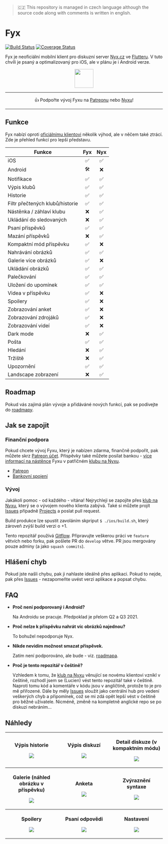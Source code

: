 > 🇨🇿 This repository is managed in czech language although the source code along with comments is written in english.

# Fyx

[![Build Status](https://travis-ci.com/lucien144/fyx.svg?branch=develop)](https://travis-ci.com/lucien144/fyx) [![Coverage Status](https://coveralls.io/repos/github/lucien144/fyx/badge.svg?branch=develop)](https://coveralls.io/github/lucien144/fyx?branch=develop)

Fyx je neoficiální mobilní klient pro diskuzní server [Nyx.cz](https://nyx.cz) ve [Flutteru](https://flutter.dev/). V tuto chvíli je psaný a optimalizovaný pro iOS, ale v plánu je i Android verze.

<p align="center">
<a href="https://144.wtf/AmcGAl" target="_blank"><img src="https://144.wtf/9VRKzD+" height="60"/></a>
</p>

---
<p align="center">
👍 Podpořte vývoj Fyxu na <a href="http://patreon.com/fyxapp" target="_blank">Patreonu</a> nebo <a href="https://www.nyx.cz/index.php?l=topic;l2=2;id=24237;n=a200"  target="_blank">Nyxu</a>!
</p>

---

## Funkce

Fyx nabízí oproti [oficiálnímu klientovi](https://apps.apple.com/cz/app/nyx/id920743962) několik výhod, ale v něčem také ztrácí. 
Zde je přehled funkcí pro lepší představu.

| Funkce | Fyx | Nyx |
|-|:-:|:-:|
| iOS | ✅ | ✅ |
| Android | 🛠 | ❌ |
| Notifikace | ✅ | ✅ |
| Výpis klubů | ✅ | ✅ |
| Historie | ✅ | ✅ |
| Filtr přečtených klubů/historie | ✅ | ✅ |
| Nástěnka / záhlaví klubu | ❌ | ✅ |
| Ukládání do sledovaných | ❌ | ✅ |
| Psaní příspěvků | ✅ | ✅ |
| Mazání příspěvků | ❌ | ✅ |
| Kompaktní mód příspěvku | ✅ | ❌ |
| Nahrávání obrázků | ✅ | ✅ |
| Galerie více obrázků | ✅ | ❌ |
| Ukládání obrázků | ✅ | ✅ |
| Palečkování | ✅ | ✅ |
| Uložení do upomínek | ✅ | ✅ |
| Videa v příspěvku | ✅ | ❌ |
| Spoilery | ✅ | ❌ |
| Zobrazování anket | ✅ | ❌ |
| Zobrazování zdrojáků | ✅ | ❌ |
| Zobrazování videí | ✅ | ❌ |
| Dark mode | ❌ | ✅ |
| Pošta | ✅ | ✅ |
| Hledání | ❌ | ✅ |
| Tržiště | ❌ | ✅ |
| Upozornění | ✅ | ✅ |
| Landscape zobrazení | ❌ | ✅ |

## Roadmap

Pokud vás zajímá plán vývoje a přidáváné nových funkcí, pak se podívejte do [roadmapy](https://github.com/lucien144/fyx/projects/2).

## Jak se zapojit

### Finanční podpora

Pokud chcete vývoj Fyxu, který je nabízen zdarma, finančně podpořit, pak můžete skrz [Patreon účet](http://patreon.com/fyxapp). Příspěvky také můžete posílat bankou - [více informací na nástěnce](https://www.nyx.cz/index.php?l=topic;l2=2;id=24237;n=6162) Fyxu v patřičném [klubu na Nyxu](https://www.nyx.cz/index.php?l=topic;l2=2;id=24237;n=6162).

- [Patreon](http://patreon.com/fyxapp)
- [Bankovní spojení](https://www.nyx.cz/index.php?l=topic;l2=2;id=24237;n=6162)

### Vývoj

Jakákoli pomoc - od každého - vítána! Nejrychleji se zapojíte přes [klub na Nyxu](https://www.nyx.cz/index.php?l=topic;id=24237;n=23dd), který se o vývojem nového klienta zabývá.
Také si můžete projít [Issues](https://github.com/lucien144/fyx/issues) případně [Projects](https://github.com/lucien144/fyx/projects) a poslat pull request.

Build produkce lze spustit zavoláním skpriput `$ ./ios/build.sh`, který zároveň zvýší build verzi o +1.

Tento repozitář používá [Gitflow](https://www.atlassian.com/git/tutorials/comparing-workflows/gitflow-workflow). Připravujte veškerou práci ve `feature` větvích nebo forku, pak pošlete PR do `develop` větve. PR jsou mergovány pouze adminy (a jako `squash commits`).

## Hlášení chyb
Pokud jste našli chybu, pak ji nahlaste ideálně přes aplikaci. Pokud to nejde, pak přes [Issues](https://github.com/lucien144/fyx/issues) - nezapomeňte uvést verzi aplikace a popsat chybu.

## FAQ

- **Proč není podporovaný i Android?**

  Na Androidu se pracuje. Předpoklad je přelom Q2 a Q3 2021.

- **Proč nelze k příspěvku nahrát víc obrázků najednou?**

  To bohužel nepodporuje Nyx.
  
- **Nikde nevidím možnost smazat příspěvek.**

  Zatím není podporováno, ale bude - viz. [roadmapa](https://github.com/lucien144/fyx/projects/2).

- **Proč je tento repozitář v češtině?**

  Vzhledem k tomu, že [klub na Nyxu](https://www.nyx.cz/index.php?l=topic;id=24237;n=23dd) věnující se novému klientovi vznikl v češtině, rozhodl jsem se (Lucien) vést tento repozitář také v češtině. Naproti tomu kód a komentáře v kódu jsou v angličtině, protože to je pro mě přiřozené. Dále by měly [Issues](https://github.com/lucien144/fyx/issues) sloužit jako centrální hub pro vedení veškerých chyb a připomínek, což se mi zdá opět lepší vést v češtině pro běžné uživatele. Nicméně, změně na kompletně anglické repo se po diskuzi nebráním...

## Náhledy
<table>
	<tr>
		<th width="33%">
			<p><a title="history"></a> Výpis historie
			<p><kbd><img src="https://user-images.githubusercontent.com/5161085/104580475-a1b6ef80-565d-11eb-8003-a412416e5d14.PNG">
		<th width="33%">
			<p><a title="bookmarks"></a> Výpis diskuzí
			<p><kbd><img src="https://user-images.githubusercontent.com/5161085/104580503-a9769400-565d-11eb-90bf-8ff1865d8385.PNG">
    <th width="33%">
			<p><a title="detail"></a> Detail diskuze (v kompaktním módu)
			<p><kbd><img src="https://user-images.githubusercontent.com/5161085/104580520-ad0a1b00-565d-11eb-9571-2326ee2dfad7.PNG">
	<tr>
		<th width="33%">
			<p><a title="gallery"></a> Galerie (náhled obrázku v příspěvku)
			<p><kbd><img src="https://user-images.githubusercontent.com/5161085/104580526-ae3b4800-565d-11eb-870e-acc8e764965f.PNG">
		<th width="33%">
			<p><a title="poll"></a> Anketa
			<p><kbd><img src="https://user-images.githubusercontent.com/5161085/104580528-af6c7500-565d-11eb-9b2e-59852aa182b5.PNG">
		<th width="33%">
			<p><a title="syntax"></a> Zvýraznění syntaxe
			<p><kbd><img src="https://user-images.githubusercontent.com/5161085/104580530-b0050b80-565d-11eb-9ec6-2ed9376814c0.PNG">
  <tr>
		<th width="33%">
			<p><a title="spoiler"></a> Spoilery
			<p><kbd><img src="https://user-images.githubusercontent.com/5161085/104580531-b0050b80-565d-11eb-9130-a44cfe19ab56.PNG">
		<th width="33%">
			<p><a title="reply"></a> Psaní odpovědi
			<p><kbd><img src="https://user-images.githubusercontent.com/5161085/104581181-83052880-565e-11eb-8ff0-d1baa088886f.PNG">
		<th width="33%">
			<p><a title="settings"></a> Nastavení
			<p><kbd><img src="https://user-images.githubusercontent.com/5161085/104581195-87314600-565e-11eb-9e2a-6cc20ebf743a.PNG">
</table>
